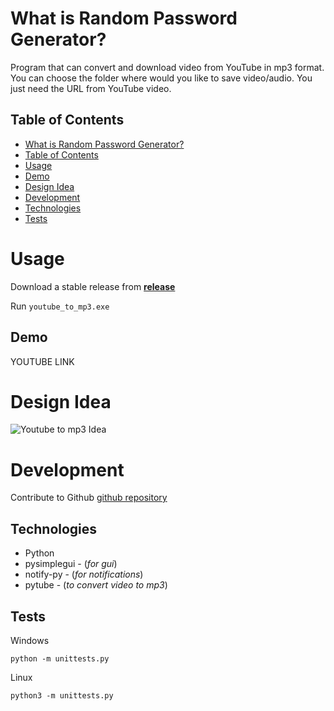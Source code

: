 # What is Random Password Generator?

Program that can convert and download video from YouTube in mp3 format. You can choose the folder where would you like to save video/audio. You just need the URL from YouTube video.


## Table of Contents

- [What is Random Password Generator?](#what-is-random-password-generator)
- [Table of Contents](#table-of-contents)
- [Usage](#usage)
- [Demo](#demo)
- [Design Idea](#design-idea)
- [Development](#development)
- [Technologies](#technologies)
- [Tests](#tests)


# Usage

Download a stable release from 
[**release**](https://github.com/janajolovic/youtube-to-mp3/releases/tag/v1.0)

Run `youtube_to_mp3.exe`


## Demo 

YOUTUBE LINK

# Design Idea

![Youtube to mp3 Idea](https://imgur.com/a/NW6fOvD)

# Development

Contribute to Github [github repository](https://www.github.com/janajolovic)

## Technologies

- Python
- pysimplegui - (*for gui*)
- notify-py - (*for notifications*)
- pytube - (*to convert video to mp3*)

## Tests

Windows

`python -m unittests.py`

Linux

`python3 -m unittests.py`

